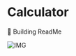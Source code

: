 # Calculator
🚧 Building ReadMe

![IMG](https://github.com/walbergomes/Calculator/assets/103972585/be6e092b-2cea-412a-9109-1f2f3c07aabc)
